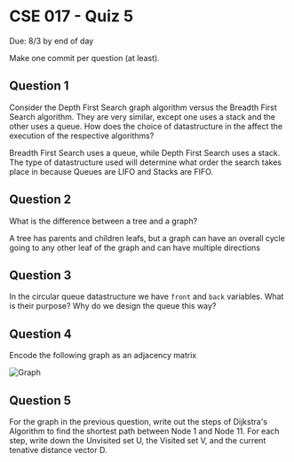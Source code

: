 # CSE 017 - Quiz 5

Due: 8/3 by end of day

Make one commit per question (at least).

## Question 1 

Consider the Depth First Search graph algorithm versus the Breadth First Search algorithm. They are very similar, except one uses a stack and the other uses a queue. How does the choice of datastructure in the affect the execution of the respective algorithms?

Breadth First Search uses a queue, while Depth First Search uses a stack. The type of datastructure used will determine what order the search takes place in because Queues are LIFO and Stacks are FIFO.

## Question 2

What is the difference between a tree and a graph?

A tree has parents and children leafs, but a graph can have an overall cycle going to any other leaf of the graph and can have multiple directions

## Question 3

In the circular queue datastructure we have `front` and `back` variables. What is their purpose? Why do we design the queue this way?



## Question 4

Encode the following graph as an adjacency matrix

![Graph](https://github.com/cmontella/cse017-quiz5/blob/master/graph.png?raw=true)

## Question 5

For the graph in the previous question, write out the steps of Dijkstra's Algorithm to find the shortest path between Node 1 and Node 11. For each step, write down the Unvisited set U, the Visited set V, and the current tenative distance vector D.
